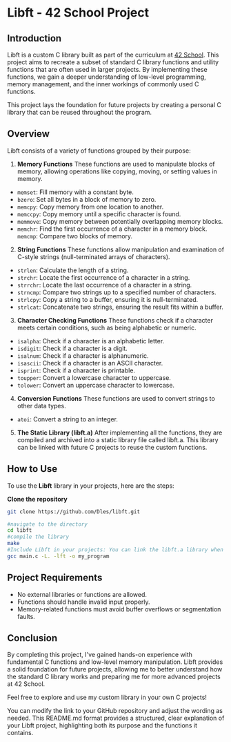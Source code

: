 # Libft - 42 School Project

## Introduction

Libft is a custom C library built as part of the curriculum at [42 School](https://www.42madrid.com/). This project aims to recreate a subset of standard C library functions and utility functions that are often used in larger projects. By implementing these functions, we gain a deeper understanding of low-level programming, memory management, and the inner workings of commonly used C functions.

This project lays the foundation for future projects by creating a personal C library that can be reused throughout the program.

## Overview

Libft consists of a variety of functions grouped by their purpose:

1. **Memory Functions**
These functions are used to manipulate blocks of memory, allowing operations like copying, moving, or setting values in memory.

- `memset`: Fill memory with a constant byte.
- `bzero`: Set all bytes in a block of memory to zero.
- `memcpy`: Copy memory from one location to another.
- `memccpy`: Copy memory until a specific character is found.
- `memmove`: Copy memory between potentially overlapping memory blocks.
- `memchr`: Find the first occurrence of a character in a memory block.
`memcmp`: Compare two blocks of memory.

2. **String Functions**
These functions allow manipulation and examination of C-style strings (null-terminated arrays of characters).

- `strlen`: Calculate the length of a string.
- `strchr`: Locate the first occurrence of a character in a string.
- `strrchr`: Locate the last occurrence of a character in a string.
- `strncmp`: Compare two strings up to a specified number of characters.
- `strlcpy`: Copy a string to a buffer, ensuring it is null-terminated.
- `strlcat`: Concatenate two strings, ensuring the result fits within a buffer.

3. **Character Checking Functions**
These functions check if a character meets certain conditions, such as being alphabetic or numeric.

- `isalpha`: Check if a character is an alphabetic letter.
- `isdigit`: Check if a character is a digit.
- `isalnum`: Check if a character is alphanumeric.
- `isascii`: Check if a character is an ASCII character.
- `isprint`: Check if a character is printable.
- `toupper`: Convert a lowercase character to uppercase.
- `tolower`: Convert an uppercase character to lowercase.

4. **Conversion Functions**
These functions are used to convert strings to other data types.

- `atoi`: Convert a string to an integer.

5. **The Static Library (libft.a)**
After implementing all the functions, they are compiled and archived into a static library file called libft.a. This library can be linked with future C projects to reuse the custom functions.

## How to Use
To use the **Libft** library in your projects, here are the steps:

**Clone the repository**

```bash
git clone https://github.com/Dles/libft.git
```
```bash
#navigate to the directory
cd libft
#compile the library
make
#Include Libft in your projects: You can link the libft.a library when compiling your projects. For example:
gcc main.c -L. -lft -o my_program
```

## Project Requirements
- No external libraries or functions are allowed.
- Functions should handle invalid input properly.
- Memory-related functions must avoid buffer overflows or segmentation faults.

## Conclusion
By completing this project, I've gained hands-on experience with fundamental C functions and low-level memory manipulation. Libft provides a solid foundation for future projects, allowing me to better understand how the standard C library works and preparing me for more advanced projects at 42 School.

Feel free to explore and use my custom library in your own C projects!

You can modify the link to your GitHub repository and adjust the wording as needed. This README.md format provides a structured, clear explanation of your Libft project, highlighting both its purpose and the functions it contains.
